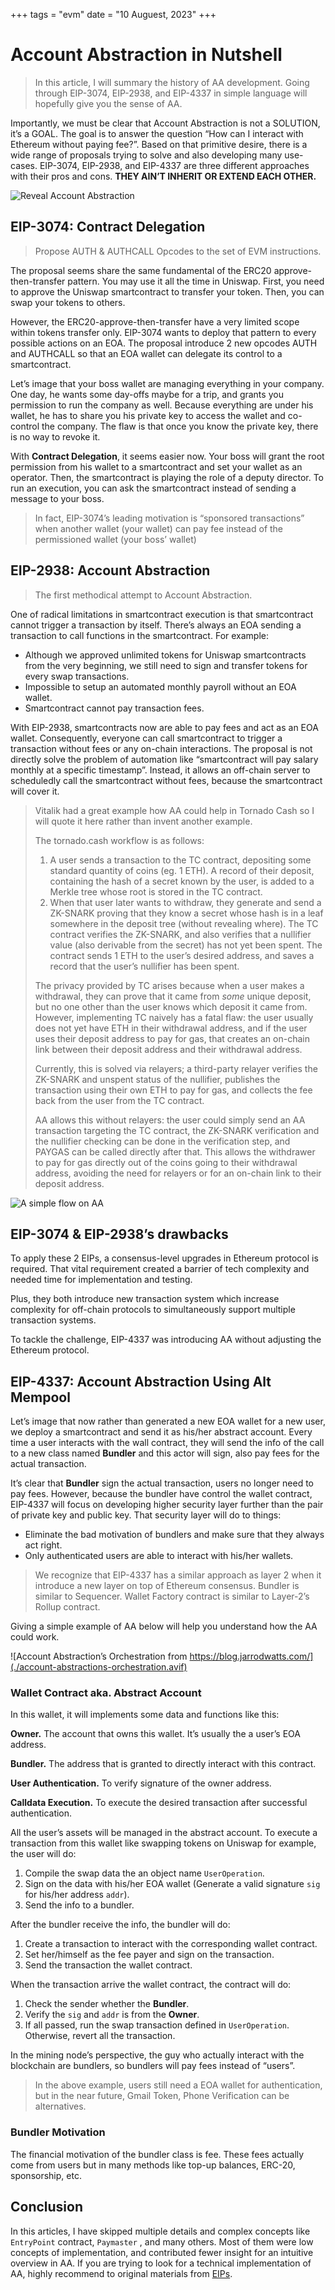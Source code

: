 +++
tags = "evm"
date = "10 Auguest, 2023"
+++

# Account Abstraction in Nutshell

> In this article, I will summary the history of AA development. Going through EIP-3074, EIP-2938, and EIP-4337 in simple language will hopefully give you the sense of AA.

Importantly, we must be clear that Account Abstraction is not a SOLUTION, it’s a GOAL. The goal is to answer the question “How can I interact with Ethereum without paying fee?”. Based on that primitive desire, there is a wide range of proposals trying to solve and also developing many use-cases. EIP-3074, EIP-2938, and EIP-4337 are three different approaches with their pros and cons. **THEY AIN’T INHERIT OR EXTEND EACH OTHER.**

![Reveal Account Abstraction](./scoobbb.jpg)

## EIP-3074: Contract Delegation

> Propose AUTH & AUTHCALL Opcodes to the set of EVM instructions.

The proposal seems share the same fundamental of the ERC20 approve-then-transfer pattern. You may use it all the time in Uniswap. First, you need to approve the Uniswap smartcontract to transfer your token. Then, you can swap your tokens to others.

However, the ERC20-approve-then-transfer have a very limited scope within tokens transfer only. EIP-3074 wants to deploy that pattern to every possible actions on an EOA. The proposal introduce 2 new opcodes AUTH and AUTHCALL so that an EOA wallet can delegate its control to a smartcontract.

Let’s image that your boss wallet are managing everything in your company. One day, he wants some day-offs maybe for a trip, and grants you permission to run the company as well. Because everything are under his wallet, he has to share you his private key to access the wallet and co-control the company. The flaw is that once you know the private key, there is no way to revoke it.

With **Contract Delegation**, it seems easier now. Your boss will grant the root permission from his wallet to a smartcontract and set your wallet as an operator. Then, the smartcontract is playing the role of a deputy director. To run an execution, you can ask the smartcontract instead of sending a message to your boss.

> In fact, EIP-3074’s leading motivation is “sponsored transactions” when another wallet (your wallet) can pay fee instead of the permissioned wallet (your boss’ wallet)

## EIP-2938: Account Abstraction

> The first methodical attempt to Account Abstraction.

One of radical limitations in smartcontract execution is that smartcontract cannot trigger a transaction by itself. There’s always an EOA sending a transaction to call functions in the smartcontract. For example:

- Although we approved unlimited tokens for Uniswap smartcontracts from the very beginning, we still need to sign and transfer tokens for every swap transactions.
- Impossible to setup an automated monthly payroll without an EOA wallet.
- Smartcontract cannot pay transaction fees.

With EIP-2938, smartcontracts now are able to pay fees and act as an EOA wallet. Consequently, everyone can call smartcontract to trigger a transaction without fees or any on-chain interactions. The proposal is not directly solve the problem of automation like “smartcontract will pay salary monthly at a specific timestamp”. Instead, it allows an off-chain server to scheduledly call the smartcontract without fees, because the smartcontract will cover it.

> Vitalik had a great example how AA could help in Tornado Cash so I will quote it here rather than invent another example.
>
> The tornado.cash workflow is as follows:
>
> 1. A user sends a transaction to the TC contract, depositing some standard quantity of coins (eg. 1 ETH). A record of their deposit, containing the hash of a secret known by the user, is added to a Merkle tree whose root is stored in the TC contract.
> 2. When that user later wants to withdraw, they generate and send a ZK-SNARK proving that they know a secret whose hash is in a leaf somewhere in the deposit tree (without revealing where). The TC contract verifies the ZK-SNARK, and also verifies that a nullifier value (also derivable from the secret) has not yet been spent. The contract sends 1 ETH to the user’s desired address, and saves a record that the user’s nullifier has been spent.
>
> The privacy provided by TC arises because when a user makes a withdrawal, they can prove that it came from *some* unique deposit, but no one other than the user knows which deposit it came from. However, implementing TC naively has a fatal flaw: the user usually does not yet have ETH in their withdrawal address, and if the user uses their deposit address to pay for gas, that creates an on-chain link between their deposit address and their withdrawal address.
>
> Currently, this is solved via relayers; a third-party relayer verifies the ZK-SNARK and unspent status of the nullifier, publishes the transaction using their own ETH to pay for gas, and collects the fee back from the user from the TC contract.
>
> AA allows this without relayers: the user could simply send an AA transaction targeting the TC contract, the ZK-SNARK verification and the nullifier checking can be done in the verification step, and PAYGAS can be called directly after that. This allows the withdrawer to pay for gas directly out of the coins going to their withdrawal address, avoiding the need for relayers or for an on-chain link to their deposit address.

![A simple flow on AA](./Smartcontract.png)

## EIP-3074 & EIP-2938’s drawbacks

To apply these 2 EIPs, a consensus-level upgrades in Ethereum protocol is required. That vital requirement created a barrier of tech complexity and needed time for implementation and testing.

Plus, they both introduce new transaction system which increase complexity for off-chain protocols to simultaneously support multiple transaction systems.

To tackle the challenge, EIP-4337 was introducing AA without adjusting the Ethereum protocol.

## EIP-4337: Account Abstraction Using Alt Mempool

Let’s image that now rather than generated a new EOA wallet for a new user, we deploy a smartcontract and send it as his/her abstract account. Every time a user interacts with the wall contract, they will send the info of the call to a new class named **Bundler** and this actor will sign, also pay fees for the actual transaction.

It’s clear that **Bundler** sign the actual transaction, users no longer need to pay fees. However, because the bundler have control the wallet contract, EIP-4337 will focus on developing higher security layer further than the pair of private key and public key. That security layer will do to things:

- Eliminate the bad motivation of bundlers and make sure that they always act right.
- Only authenticated users are able to interact with his/her wallets.

> We recognize that EIP-4337 has a similar approach as layer 2 when it introduce a new layer on top of Ethereum consensus. Bundler is similar to Sequencer. Wallet Factory contract is similar to Layer-2’s Rollup contract.

Giving a simple example of AA below will help you understand how the AA could work.

![Account Abstraction’s Orchestration from https://blog.jarrodwatts.com/](./account-abstractions-orchestration.avif)

### Wallet Contract aka. Abstract Account

In this wallet, it will implements some data and functions like this:

**Owner.** The account that owns this wallet. It’s usually the a user’s EOA address.

**Bundler.** The address that is granted to directly interact with this contract.

**User Authentication.** To verify signature of the owner address.

**Calldata Execution.** To execute the desired transaction after successful authentication.

All the user’s assets will be managed in the abstract account. To execute a transaction from this wallet like swapping tokens on Uniswap for example, the user will do:

1. Compile the swap data the an object name `UserOperation`.
2. Sign on the data with his/her EOA wallet (Generate a valid signature `sig` for his/her address `addr`).
3. Send the info to a bundler.

After the bundler receive the info, the bundler will do:

1. Create a transaction to interact with the corresponding wallet contract.
2. Set her/himself as the fee payer and sign on the transaction.
3. Send the transaction the wallet contract.

When the transaction arrive the wallet contract, the contract will do:

1. Check the sender whether the **Bundler**.
2. Verify the `sig` and `addr` is from the **Owner**.
3. If all passed, run the swap transaction defined in `UserOperation`. Otherwise, revert all the transaction.

In the mining node’s perspective, the guy who actually interact with the blockchain are bundlers, so bundlers will pay fees instead of “users”.

> In the above example, users still need a EOA wallet for authentication, but in the near future, Gmail Token, Phone Verification can be alternatives.

### Bundler Motivation

The financial motivation of the bundler class is fee. These fees actually come from users but in many methods like top-up balances, ERC-20, sponsorship, etc.

## Conclusion

In this articles, I have skipped multiple details and complex concepts like `EntryPoint` contract, `Paymaster` , and many others. Most of them were low concepts of implementation, and contributed fewer insight for an intuitive overview in AA. If you are trying to look for a technical implementation of AA, highly recommend to original materials from [EIPs](https://eips.ethereum.org/).
